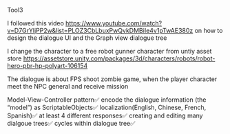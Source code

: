 Tool3

I followed this video https://www.youtube.com/watch?v=D7GrYljPP2w&list=PLOZ3CbLbuxPwQvkDMBiIe4v1pTwAE380z
on how to design the dialogue UI and the Graph view dialogue tree

I change the character to a free robot gunner character from untiy asset store https://assetstore.unity.com/packages/3d/characters/robots/robot-hero-pbr-hp-polyart-106154 

The dialogue is about FPS shoot zombie game, when the player character meet the NPC general and receive mission

Model-View-Controller pattern✅
encode the dialogue information (the “model”) as ScriptableObjects✅
localization(English, Chinese, French, Spanish)✅
at least 4 diﬀerent responses✅
creating and editing many dialgoue trees✅
cycles within dialogue tree✅